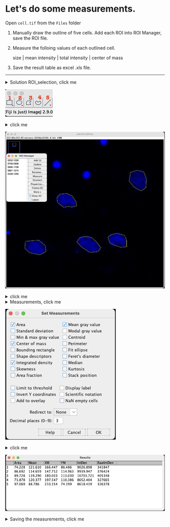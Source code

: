 # Let's do some measurements.

Open `cell.tif` from the `Files` folder

1. Manually draw the outline of five cells. Add each ROI into ROI Manager, save the ROI file.

2. Measure the folloing values of each outlined cell.

    size | mean intensity | total intensity | center of mass
    
3. Save the result table as excel .xls file.


---
<details>
     <summary>Solution ROI_selection, click me</summary>
          
     To draw the outline of cells or for marking the ROI there are several tools available in the FIJI, numbers 1-5 in the image below. 
     If you hover your mouse over them, You can see what those tools can do. To mark irregular shapes like our cells, I prefer the polygon selection (Number 3).
  
</details>
  
   ![drawing](Files/drawing.png)
   
<details>
     <summary>click me</summary>
  
     Open the ROI manager before marking the cells.
     After marking each cells you have to add that selection in the ROI manager, otherwise you will loose the selection. 
     To do that you can click Add in the ROI manager window or simply press `t` , 
     After selecting five cells if you check the `Show All` option in the ROI manager you should see something like below.
 
  </details>
  
   ![cell_2](Files/cell_2.png)

<details>
     <summary>click me</summary>
     Once this is done, save the ROI selection from the ROI manager window.
     `More >>` -> `Save...` , make sure the file extension is `.zip`.        
          
</details>


<details>
     <summary>Measurements, click me</summary>
  
      To set up the measurements, go to: `Analyze` -> `Set Measurements...` 
      check `Area`, `Mean gray value`, `Integrated density`, `Center of mass` and click `Ok`
  
 </details>
  
   ![roi_2](Files/roi_2.png)
   
 <details>
     <summary>click me</summary> 
     In the ROI Manager window, click `Measure`
     you should see a result window as below:
            
</details>

   ![result1](Files/result1.png)


<details>
     <summary>Saving the measurements, click me</summary>
        
     In the `Results` window, `File` -> `Save As...` save file as .xls file.
  
</details>

